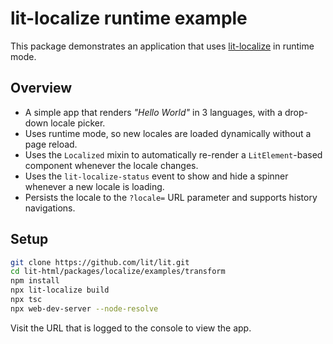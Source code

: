 # lit-localize runtime example

This package demonstrates an application that uses [lit-localize](https://github.com/lit/lit/tree/main/packages/localize) in runtime mode.

## Overview

- A simple app that renders _"Hello World"_ in 3 languages, with a drop-down
  locale picker.
- Uses runtime mode, so new locales are loaded dynamically without a page
  reload.
- Uses the `Localized` mixin to automatically re-render a `LitElement`-based
  component whenever the locale changes.
- Uses the `lit-localize-status` event to show and hide a spinner whenever a new
  locale is loading.
- Persists the locale to the `?locale=` URL parameter and supports history
  navigations.

## Setup

```bash
git clone https://github.com/lit/lit.git
cd lit-html/packages/localize/examples/transform
npm install
npx lit-localize build
npx tsc
npx web-dev-server --node-resolve
```

Visit the URL that is logged to the console to view the app.
